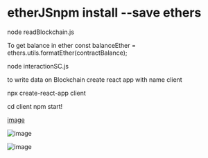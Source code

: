 # etherJSnpm install --save ethers


node readBlockchain.js

To get balance in ether 
const balanceEther = ethers.utils.formatEther(contractBalance);

node interactionSC.js

to write data on Blockchain 
create react app with name client 

npx create-react-app client 

cd client
npm start!

[image](https://user-images.githubusercontent.com/48991661/208985633-fd633021-4e22-4ad9-8449-352cc90e0e1b.png)

![image](https://user-images.githubusercontent.com/48991661/208985681-0c916eb9-c126-4d0a-8614-0728eace5073.png)

![image](https://user-images.githubusercontent.com/48991661/208985729-1f4f997b-ef11-4733-8b9b-c07e9c8ead83.png)


